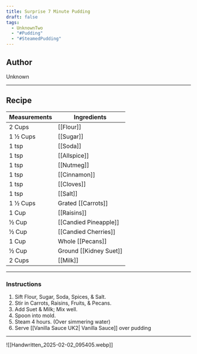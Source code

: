 ```yaml
---
title: Surprise 7 Minute Pudding
draft: false
tags:
  - UnknownTwo
  - "#Pudding"
  - "#SteamedPudding"
---
```

## Author
Unknown
___
## Recipe

| Measurements | Ingredients               |
| :----------- | ------------------------- |
| 2 Cups            | [[Flour]]                           |
| 1 ½ Cups          | [[Sugar]]                           |
| 1 tsp             | [[Soda]]                            |
| 1 tsp             | [[Allspice]]                        |
| 1 tsp             | [[Nutmeg]]                          |
| 1 tsp             | [[Cinnamon]]                        |
| 1 tsp             | [[Cloves]]                          |
| 1 tsp             | [[Salt]]                            |
| 1 ½ Cups          | Grated [[Carrots]]                 |
| 1 Cup             | [[Raisins]]                         |
| ½ Cup             | [[Candied Pineapple]]               |
| ½ Cup             | [[Candied Cherries]]                |
| 1 Cup             | Whole [[Pecans]]                    |
| ½ Cup             | Ground [[Kidney Suet]]              |
| 2 Cups            | [[Milk]]                            |
___
### Instructions
1. Sift Flour, Sugar, Soda, Spices, & Salt.
2. Stir in Carrots, Raisins, Fruits, & Pecans.
3. Add Suet & Milk; Mix well.
4. Spoon into mold.
5. Steam 4 hours. (Over simmering water)
6. Serve [[Vanilla Sauce UK2| Vanilla Sauce]] over pudding
___
![[Handwritten_2025-02-02_095405.webp]]